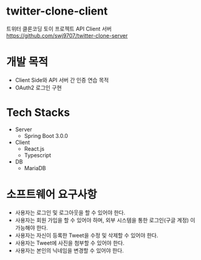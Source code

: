 # twitter-clone-client
트위터 클론코딩 토이 프로젝트 API Client
서버 https://github.com/swj9707/twitter-clone-server

# 개발 목적
- Client Side와 API 서버 간 인증 연습 목적
- OAuth2 로그인 구현

# Tech Stacks
- Server
  - Spring Boot 3.0.0
- Client
  - React.js
  - Typescript
- DB
  - MariaDB
  
# 소프트웨어 요구사항
- 사용자는 로그인 및 로그아웃을 할 수 있어야 한다. 
- 사용자는 회원 가입을 할 수 있어야 하며, 외부 시스템을 통한 로그인(구글 계정) 이 가능해야 한다.
- 사용자는 자신이 등록한 Tweet을 수정 및 삭제할 수 있어야 한다. 
- 사용자는 Tweet에 사진을 첨부할 수 있어야 한다. 
- 사용자는 본인의 닉네임을 변경할 수 있어야 한다. 

